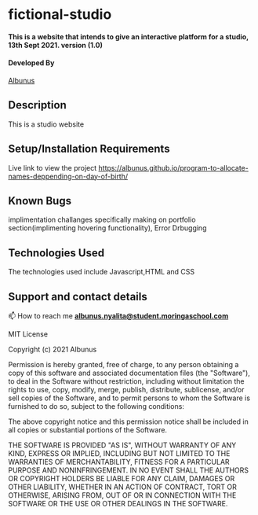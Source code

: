 # fictional-studio

#### This is a website that intends to give an interactive platform for a studio, 13th Sept 2021. version (1.0)
#### Developed By 
[Albunus](https://github.com/albunus)

## Description
 This is a studio website
 
## Setup/Installation Requirements

Live link to view the project  https://albunus.github.io/program-to-allocate-names-deppending-on-day-of-birth/

## Known Bugs
implimentation challanges specifically making on portfolio section(implimenting hovering functionality), Error Drbugging

## Technologies Used
The technologies used include Javascript,HTML and CSS 

<!--  ## Design for the project -->

## Support and contact details
📫 How to reach me **albunus.nyalita@student.moringaschool.com**

MIT License

Copyright (c) 2021 Albunus

Permission is hereby granted, free of charge, to any person obtaining a copy
of this software and associated documentation files (the "Software"), to deal
in the Software without restriction, including without limitation the rights
to use, copy, modify, merge, publish, distribute, sublicense, and/or sell
copies of the Software, and to permit persons to whom the Software is
furnished to do so, subject to the following conditions:

The above copyright notice and this permission notice shall be included in all
copies or substantial portions of the Software.

THE SOFTWARE IS PROVIDED "AS IS", WITHOUT WARRANTY OF ANY KIND, EXPRESS OR
IMPLIED, INCLUDING BUT NOT LIMITED TO THE WARRANTIES OF MERCHANTABILITY,
FITNESS FOR A PARTICULAR PURPOSE AND NONINFRINGEMENT. IN NO EVENT SHALL THE
AUTHORS OR COPYRIGHT HOLDERS BE LIABLE FOR ANY CLAIM, DAMAGES OR OTHER
LIABILITY, WHETHER IN AN ACTION OF CONTRACT, TORT OR OTHERWISE, ARISING FROM,
OUT OF OR IN CONNECTION WITH THE SOFTWARE OR THE USE OR OTHER DEALINGS IN THE
SOFTWARE.

